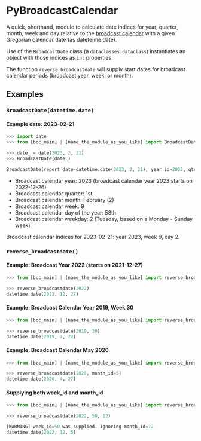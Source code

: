 # PyBroadcastCalendar

A quick, shorthand, module to calculate date indices for year, quarter, month,
week and day relative to the [broadcast
calendar](https://en.wikipedia.org/wiki/Broadcast_calendar) with a given
Gregorian calendar date (as dateteime.date).

Use of the `BroadcastDate` class (a
`dataclasses.dataclass`) instantiates an object with those indices as `int`
properties.

The function `reverse_broadcastdate` will supply start dates for broadcast
calendar periods (broadcast year, week, or month).

## Examples

### `BroadcastDate(datetime.date)`

#### Example date: 2023-02-21

```python
>>> import date
>>> from [bcc_main] | [name_the_module_as_you_like] import BroadcastDate

>>> date_ = date(2023, 2, 21)
>>> BroadcastDate(date_)

BroadcastDate(report_date=datetime.date(2023, 2, 21), year_id=2023, qtr_id=1, month_id=2, day_id=58, weekday_id=2, week_id=9)
```

- Broadcast calendar year: 2023 (broadcast calendar year 2023  starts on
  2022-12-26)
- Broadcast calendar quarter: 1st
- Broadcast calendar month: February (2)
- Broadcast calendar week: 9
- Broadcast calendar day of the year: 58th
- Broadcast calendar weekday: 2 (Tuesday, based on a Monday - Sunday week)

Broadcast calendar indices for 2023-02-21: year 2023, week 9, day 2.

### `reverse_broadcastdate()`

#### Example: Broadcast Year 2022 (starts on 2021-12-27)

```python
>>> from [bcc_main] | [name_the_module_as_you_like] import reverse_broadcastdate

>>> reverse_broadcastdate(2022)
datetime.date(2021, 12, 27)
```

#### Example: Broadcast Calendar Year 2019, Week 30

```python
>>> from [bcc_main] | [name_the_module_as_you_like] import reverse_broadcastdate

>>> reverse_broadcastdate(2019, 30)
datetime.date(2019, 7, 22)
```

#### Example: Broadcast Calendar May 2020

```python
>>> from [bcc_main] | [name_the_module_as_you_like] import reverse_broadcastdate

>>> reverse_broadcastdate(2020, month_id=5)
datetime.date(2020, 4, 27)
```

#### Supplying both week_id and month_id

```python
>>> from [bcc_main] | [name_the_module_as_you_like] import reverse_broadcastdate

>>> reverse_broadcastdate(2022, 50, 12)

[WARNING] week_id=50 was supplied. Ignoring month_id=12
datetime.date(2022, 12, 5)
```
